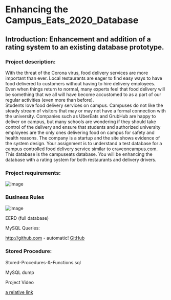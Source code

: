 # Enhancing the Campus_Eats_2020_Database

## Introduction: Enhancement and addition of a rating system to an existing database prototype.

### Project description:
With the threat of the Corona virus, food delivery services are more important than ever.  Local restaurants are eager to find easy ways to have food delivered to customers without having to hire delivery employees. Even when things return to normal, many experts feel that food delivery will be something that we all will have become accustomed to as a part of our regular activities (even more than before).  
Students love food delivery services on campus.  Campuses do not like the steady stream of visitors that may or  may not have a formal connection with the university.  Companies such as UberEats and GrubHub are happy to deliver on campus, but many schools are wondering if they should take control of the delivery and ensure that students and authorized university employees are the only ones delivering food on campus for safety and health reasons.
The company is a startup and  the site shows evidence of the system design.  Your assignment is to understand a test database for a campus controlled food delivery service similar to craveoncampus.com.  This database is the campuseats database.  You will be enhancing the database with a rating system for both restaurants and delivery drivers.  

### Project requirements: 
![image](https://user-images.githubusercontent.com/83289980/117827605-1fbb8980-b23f-11eb-94f4-3d12df2a57ab.png)

### Business Rules
![image](https://user-images.githubusercontent.com/83289980/117827801-4bd70a80-b23f-11eb-8a2b-666057569035.png)


EERD (full database)

MySQL Queries:

http://github.com - automatic!
[GitHub](http://github.com)

### Stored Procedure: 
Stored-Procedures-&-Functions.sql

MySQL dump

Project Video

[a relative link](User-roles-access.sql)
